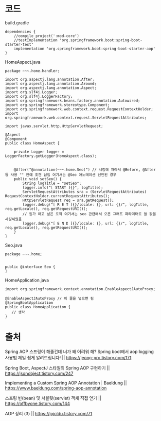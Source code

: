 # 코드

build.gradle
```
dependencies {
	//compile project(':mod-core')
	//testImplementation 'org.springframework.boot:spring-boot-starter-test'
	implementation 'org.springframework.boot:spring-boot-starter-aop'
}
```

HomeAspect.java
```
package ~~~.home.handler;

import org.aspectj.lang.annotation.After;
import org.aspectj.lang.annotation.Around;
import org.aspectj.lang.annotation.Aspect;
import org.slf4j.Logger;
import org.slf4j.LoggerFactory;
import org.springframework.beans.factory.annotation.Autowired;
import org.springframework.stereotype.Component;
import org.springframework.web.context.request.RequestContextHolder;
import org.springframework.web.context.request.ServletRequestAttributes;

import javax.servlet.http.HttpServletRequest;

@Aspect
@Component
public class HomeAspect {

    private Logger logger =  LoggerFactory.getLogger(HomeAspect.class);


    @After("@annotation(~~~.home.Seo)") // 시점에 따라서 @Before, @After 등 사용 "" 안에 조건 삽입 여기서는 @Seo 애노테이션 선언된 경우
    public void setSeo() {
        String logTitle = "setSeo";
        logger.info("[ START ]{}", logTitle);
        ServletRequestAttributes sra = (ServletRequestAttributes) RequestContextHolder.currentRequestAttributes();
        HttpServletRequest req = sra.getRequest();
        logger.debug("[ R E T ]{}/locale: {}, url: {}/", logTitle, req.getLocale(), req.getRequestURI());
        // 뭔가 하고 싶은 로직 여기서는 seo 관련해서 오픈 그래프 파라미터로 쓸 값을 세팅해줬음
        logger.debug("[ E N D ]{}/locale: {}, url: {}/", logTitle, req.getLocale(), req.getRequestURI());
    }
}
```


Seo.java
```
package ~~~.home;


public @interface Seo {
}
```

HomeApplication.java
```
import org.springframework.context.annotation.EnableAspectJAutoProxy;

@EnableAspectJAutoProxy // 이 줄을 넣으면 됨
@SpringBootApplication
public class HomeApplication {
   // 생략
}
```


# 출처

Spring AOP 스프링이 해줄건데 너가 왜 어려워 해? Spring boot에서 aop logging 사용법 제일 쉽게 알려드립니다! || https://jeong-pro.tistory.com/171

Spring Boot, AspectJ 스타일의 Spring AOP 구현하기 || https://jsonobject.tistory.com/247

Implementing a Custom Spring AOP Annotation | Baeldung || https://www.baeldung.com/spring-aop-annotation

스프링 빈(bean) 및 서블릿(servlet) 객체 직접 얻기 || https://offbyone.tistory.com/144

AOP 정리 (3) || https://jojoldu.tistory.com/71
